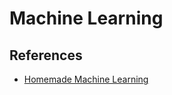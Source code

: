 # Machine Learning




## References
* [Homemade Machine Learning](https://github.com/trekhleb/homemade-machine-learning)
